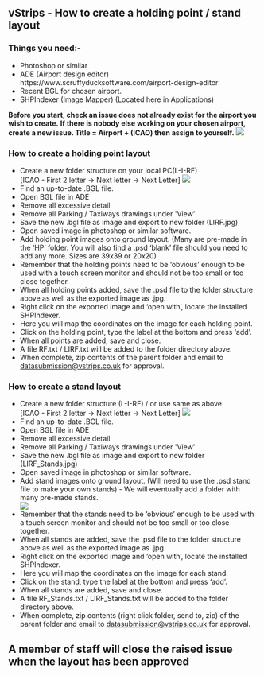 <h2><b>vStrips - How to create a holding point / stand layout</b></h2>

<h3>Things you need:-</h3>

<ul>
  <li>Photoshop or similar</li>
  <li>ADE (Airport design editor) https://www.scruffyducksoftware.com/airport-design-editor</li>
  <li>Recent BGL for chosen airport.</li> 
  <li>SHPIndexer (Image Mapper) (Located here in Applications)</li> 
</ul>


<b>Before you start, check an issue does not already exist for the airport you wish to create.</b>
<b>If there is nobody else working on your chosen airport, create a new issue. Title = Airport + (ICAO) then assign to yourself.</b>
<img src="https://i.imgur.com/EMfNdJT.png">

<h3><b>How to create a holding point layout</b></h3>

<ul>
  <li>Create a new folder structure on your local PC(L-I-RF)</li> [ICAO - First 2 letter -> Next letter -> Next Letter]
  <img src="https://i.imgur.com/jmoQpRN.png">
  <li>Find an up-to-date .BGL file. </li>
  <li>Open BGL file in ADE</li>
  <li>Remove all excessive detail</li>
  <li>Remove all Parking / Taxiways drawings under 'View'</li>
  <li>Save the new .bgl file as image and export to new folder (LIRF.jpg)</li>
  <li>Open saved image in photoshop or similar software.</li>
  <li>Add holding point images onto ground layout. (Many are pre-made in the ‘HP’ folder. You will also find a .psd ‘blank’ file should you need to add any more. Sizes are 39x39 or 20x20)</li>
  <li>Remember that the holding points need to be ‘obvious’ enough to be used with a touch screen monitor and should not be too small or too close together.</li>
  <li>When all holding points added, save the .psd file to the folder structure above as well as the exported image as .jpg.</li>
  <li>Right click on the exported image and ‘open with’, locate the installed SHPIndexer. </li>
  <li>Here you will map the coordinates on the image for each holding point.</li>
  <li>Click on the holding point, type the label at the bottom and press ‘add’.</li>
  <li>When all points are added, save and close.</li>
  <li>A file RF.txt / LIRF.txt will be added to the folder directory above. </li>
  <li>When complete, zip contents of the parent folder and email to <a href="mailto:datasubmission@vstrips.co.uk?subject=Data Submission">datasubmission@vstrips.co.uk</a> for approval.</li>
</ul>

<h3><b>How to create a stand layout</b></h3>

<ul>
  <li>Create a new folder structure (L-I-RF) / or use same as above</li> [ICAO - First 2 letter -> Next letter -> Next Letter]
  <img src="https://i.imgur.com/jmoQpRN.png">
  <li>Find an up-to-date .BGL file. </li>
  <li>Open BGL file in ADE</li>
  <li>Remove all excessive detail</li>
  <li>Remove all Parking / Taxiways drawings under 'View'</li>
  <li>Save the new .bgl file as image and export to new folder (LIRF_Stands.jpg)</li>
  <li>Open saved image in photoshop or similar software.</li>
  <li>Add stand images onto ground layout. (Will need to use the .psd stand file to make your own stands) - We will eventually add a folder with many pre-made stands.</li>
  <img src="https://i.imgur.com/JWA9QXA.png">
  <li>Remember that the stands need to be ‘obvious’ enough to be used with a touch screen monitor and should not be too small or too close together.</li>
  <li>When all stands are added, save the .psd file to the folder structure above as well as the exported image as .jpg.</li>
  <li>Right click on the exported image and ‘open with’, locate the installed SHPIndexer. </li>
  <li>Here you will map the coordinates on the image for each stand.</li>
  <li>Click on the stand, type the label at the bottom and press ‘add’.</li>
  <li>When all stands are added, save and close.</li>
  <li>A file RF_Stands.txt / LIRF_Stands.txt will be added to the folder directory above. </li>
  <li>When complete, zip contents (right click folder, send to, zip) of the parent folder and email to <a href="mailto:datasubmission@vstrips.co.uk?subject=Data Submission">datasubmission@vstrips.co.uk</a> for approval.</li>
</ul>

<h2>A member of staff will close the raised issue when the layout has been approved</h2>





